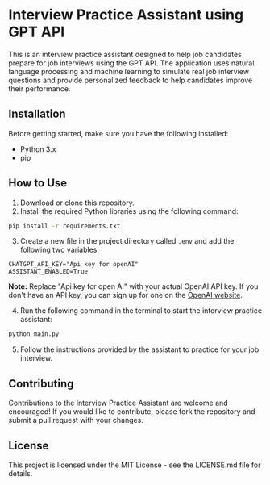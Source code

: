 # Interview Practice Assistant using GPT API
This is an interview practice assistant designed to help job candidates prepare for job interviews using the GPT API. The application uses natural language processing and machine learning to simulate real job interview questions and provide personalized feedback to help candidates improve their performance.

## Installation

Before getting started, make sure you have the following installed:

* Python 3.x
* pip

## How to Use

1. Download or clone this repository.
2. Install the required Python libraries using the following command:
```bash 
pip install -r requirements.txt
```
3. Create a new file in the project directory called `.env` and add the following two variables:
```
CHATGPT_API_KEY="Api key for openAI"
ASSISTANT_ENABLED=True
```
**Note:** Replace "Api key for open AI" with your actual OpenAI API key. If you don't have an API key, you can sign up for one on the [OpenAI website](https://openai.com/). 

4. Run the following command in the terminal to start the interview practice assistant:
```bash 
python main.py
```

5. Follow the instructions provided by the assistant to practice for your job interview.

## Contributing
Contributions to the Interview Practice Assistant are welcome and encouraged! If you would like to contribute, please fork the repository and submit a pull request with your changes.

## License
This project is licensed under the MIT License - see the LICENSE.md file for details.